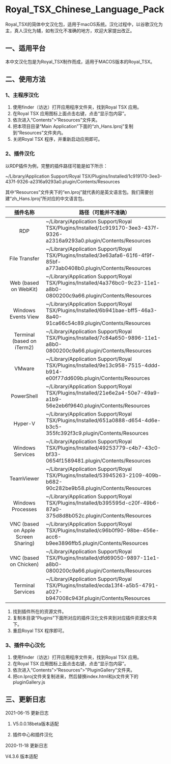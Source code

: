 # Royal_TSX_Chinese_Language_Pack
Royal_TSX的简体中文汉化包，适用于macOS系统。汉化过程中，以谷歌汉化为主，真人汉化为辅，如有汉化不准确的地方，欢迎大家提出改正。

## 一、适用平台

本中文汉化包是为Royal_TSX制作而成，适用于MACOS版本的Royal_TSX。

## 二、使用方法

### 1、主程序汉化

1. 使用finder（访达）打开应用程序文件夹，找到Royal TSX 应用。
2. 在Royal TSX 应用图标上面点击右键，点击“显示包内容”。
3. 依次进入“Contents”>“Resources”文件夹。
4. 把本项目目录“Main Application”下面的“zh_Hans.lproj”复制到“Resources”文件夹内。
5. 关闭Royal TSX 程序，并重新启动应用即可。

### 2、插件汉化

以RDP插件为例，完整的插件路径可能是如下所示：

~/Library/Application Support/Royal TSX/Plugins/Installed/1c919170-3ee3-437f-9326-a2316a9293a0.plugin/Contents/Resources

其中“Resources”文件夹下的“en.lproj”就代表的是英文语言包。我们需要创建“zh_Hans.lproj”所对应的中文语言包。

|              插件名称               | 路径（可能并不准确）                                         |
| :---------------------------------: | ------------------------------------------------------------ |
|                 RDP                 | ~/Library/Application Support/Royal TSX/Plugins/Installed/1c919170-3ee3-437f-9326-a2316a9293a0.plugin/Contents/Resources |
|            File Transfer            | ~/Library/Application Support/Royal TSX/Plugins/Installed/3e63afa6-61f6-4f9f-85bf-a773ab0408b0.plugin/Contents/Resources |
|        Web (based on WebKit)        | ~/Library/Application Support/Royal TSX/Plugins/Installed/4a376bc0-9c23-11e1-a8b0-0800200c9a66.plugin/Contents/Resources |
|         Windows Events View         | ~/Library/Application Support/Royal TSX/Plugins/Installed/6b941bae-bff5-46a3-8a40-91ca66c54c89.plugin/Contents/Resources |
|     Terminal (based on iTerm2)      | ~/Library/Application Support/Royal TSX/Plugins/Installed/7c84a650-9896-11e1-a8b0-0800200c9a66.plugin/Contents/Resources |
|               VMware                | ~/Library/Application Support/Royal TSX/Plugins/Installed/9e13c958-7515-4ddd-b914-e00f77dd609b.plugin/Contents/Resources |
|             PowerShell              | ~/Library/Application Support/Royal TSX/Plugins/Installed/21e6e2a4-50e7-49a9-a1b9-56e2eb6f9640.plugin/Contents/Resources |
|               Hyper-V               | ~/Library/Application Support/Royal TSX/Plugins/Installed/651a0888-d654-4d6e-b3c5-355fc392f3c9.plugin/Contents/Resources |
|          Windows Services           | ~/Library/Application Support/Royal TSX/Plugins/Installed/49253779-c4b7-43c0-bf33-0654f1589481.plugin/Contents/Resources |
|             TeamViewer              | ~/Library/Application Support/Royal TSX/Plugins/Installed/53945263-2109-409b-b682-90c282be9b58.plugin/Contents/Resources |
|          Windows Processes          | ~/Library/Application Support/Royal TSX/Plugins/Installed/b395595d-c20f-49b6-87a0-375d8d8b052c.plugin/Contents/Resources |
| VNC (based on Apple Screen Sharing) | ~/Library/Application Support/Royal TSX/Plugins/Installed/c96b0f90-98be-456e-acc6-b9ee3896ffb5.plugin/Contents/Resources |
|       VNC (based on Chicken)        | ~/Library/Application Support/Royal TSX/Plugins/Installed/dfd69050-9897-11e1-a8b0-0800200c9a66.plugin/Contents/Resources |
|          Terminal Services          | ~/Library/Application Support/Royal TSX/Plugins/Installed/ecda13f4-a5b5-4791-a027-b947008c943f.plugin/Contents/Resources |

1. 找到插件所在的资源文件。
2. 复制本目录“Plugins”下面所对应的插件汉化文件夹到对应插件资源文件夹下。
3. 重启Royal TSX 程序即可。

### 3、插件中心汉化

1. 使用finder（访达）打开应用程序文件夹，找到Royal TSX 应用。
2. 在Royal TSX 应用图标上面点击右键，点击“显示包内容”。
3. 依次进入“Contents”>“Resources”>"PluginGallery"文件夹。
4. 把cn.lproj文件夹复制进来，然后替换index.html和js文件夹下的pluginGallery.js

## 三、更新日志

2021-06-15 更新日志

1. V5.0.0.18beta版本适配

2. 插件中心和插件汉化

2020-11-18  更新日志

V4.3.6 版本适配